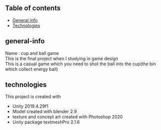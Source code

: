 ## Table of contents
* [General info](#general-info)
* [Technologies](#technologies)
## general-info
Name : cup and ball game  
This is the final project when I studying in game design  
This is a casual game which you need to shot the ball into the cup(the bin which collect energy ball)  

## technologies
This project is created with 
* Unity 2019.4.29f1
* Model created with blender 2.9
* texture and concept art created with Photoshop 2020
* Unity package textmeshPro 2.1.6
